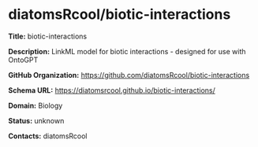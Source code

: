 # diatomsRcool/biotic-interactions

**Title:** biotic-interactions

**Description:** LinkML model for biotic interactions - designed for use with OntoGPT

**GitHub Organization:** https://github.com/diatomsRcool/biotic-interactions

**Schema URL:** https://diatomsrcool.github.io/biotic-interactions/



**Domain:** Biology

**Status:** unknown



**Contacts:** diatomsRcool